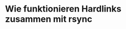 # Wie funktionieren Hardlinks zusammen mit rsync

[.de]: ../../de/src/how-do-hardlinks-work-with-rsync.md
[.source]: https://www.linux-tips-and-tricks.de/en/raspibackupcategorye/572-how-do-hardlinks-work-with-rsync
[.source]: https://www.linux-tips-and-tricks.de/de/raspibackupcategoried/571-wie-funktioniert-der-rsync-backup-typ-mit-hardlinks
